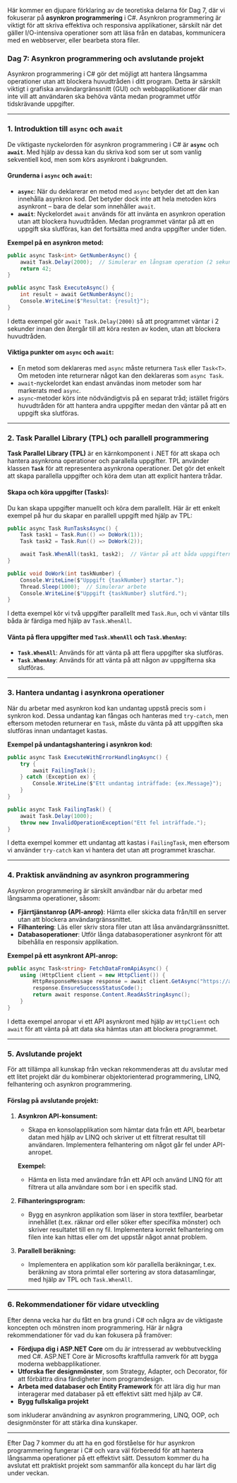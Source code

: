 Här kommer en djupare förklaring av de teoretiska delarna för Dag 7, där vi fokuserar på **asynkron programmering** i C#. Asynkron programmering är viktigt för att skriva effektiva och responsiva applikationer, särskilt när det gäller I/O-intensiva operationer som att läsa från en databas, kommunicera med en webbserver, eller bearbeta stora filer.
### Dag 7: Asynkron programmering och avslutande projekt

Asynkron programmering i C# gör det möjligt att hantera långsamma operationer utan att blockera huvudtråden i ditt program. Detta är särskilt viktigt i grafiska användargränssnitt (GUI) och webbapplikationer där man inte vill att användaren ska behöva vänta medan programmet utför tidskrävande uppgifter.

---

### 1. **Introduktion till `async` och `await`**

De viktigaste nyckelorden för asynkron programmering i C# är **`async`** och **`await`**. Med hjälp av dessa kan du skriva kod som ser ut som vanlig sekventiell kod, men som körs asynkront i bakgrunden.

#### **Grunderna i `async` och `await`:**

- **`async`**: När du deklarerar en metod med `async` betyder det att den kan innehålla asynkron kod. Det betyder dock inte att hela metoden körs asynkront – bara de delar som innehåller `await`.
- **`await`**: Nyckelordet `await` används för att invänta en asynkron operation utan att blockera huvudtråden. Medan programmet väntar på att en uppgift ska slutföras, kan det fortsätta med andra uppgifter under tiden.

**Exempel på en asynkron metod:**
```csharp
public async Task<int> GetNumberAsync() {
    await Task.Delay(2000);  // Simulerar en långsam operation (2 sekunder)
    return 42;
}

public async Task ExecuteAsync() {
    int result = await GetNumberAsync();
    Console.WriteLine($"Resultat: {result}");
}
```

I detta exempel gör `await Task.Delay(2000)` så att programmet väntar i 2 sekunder innan den återgår till att köra resten av koden, utan att blockera huvudtråden.

#### **Viktiga punkter om `async` och `await`:**
- En metod som deklareras med `async` måste returnera `Task` eller `Task<T>`. Om metoden inte returnerar något kan den deklareras som `async Task`.
- `await`-nyckelordet kan endast användas inom metoder som har markerats med `async`.
- `async`-metoder körs inte nödvändigtvis på en separat tråd; istället frigörs huvudtråden för att hantera andra uppgifter medan den väntar på att en uppgift ska slutföras.

---

### 2. **Task Parallel Library (TPL)** och parallell programmering

**Task Parallel Library (TPL)** är en kärnkomponent i .NET för att skapa och hantera asynkrona operationer och parallella uppgifter. TPL använder klassen **`Task`** för att representera asynkrona operationer. Det gör det enkelt att skapa parallella uppgifter och köra dem utan att explicit hantera trådar.

#### **Skapa och köra uppgifter (Tasks):**
Du kan skapa uppgifter manuellt och köra dem parallellt. Här är ett enkelt exempel på hur du skapar en parallell uppgift med hjälp av TPL:

```csharp
public async Task RunTasksAsync() {
    Task task1 = Task.Run(() => DoWork(1));
    Task task2 = Task.Run(() => DoWork(2));

    await Task.WhenAll(task1, task2);  // Väntar på att båda uppgifterna ska slutföras
}

public void DoWork(int taskNumber) {
    Console.WriteLine($"Uppgift {taskNumber} startar.");
    Thread.Sleep(1000);  // Simulerar arbete
    Console.WriteLine($"Uppgift {taskNumber} slutförd.");
}
```

I detta exempel kör vi två uppgifter parallellt med `Task.Run`, och vi väntar tills båda är färdiga med hjälp av `Task.WhenAll`.

#### **Vänta på flera uppgifter med `Task.WhenAll` och `Task.WhenAny`:**
- **`Task.WhenAll`**: Används för att vänta på att flera uppgifter ska slutföras.
- **`Task.WhenAny`**: Används för att vänta på att någon av uppgifterna ska slutföras.

---

### 3. **Hantera undantag i asynkrona operationer**

När du arbetar med asynkron kod kan undantag uppstå precis som i synkron kod. Dessa undantag kan fångas och hanteras med `try-catch`, men eftersom metoden returnerar en `Task`, måste du vänta på att uppgiften ska slutföras innan undantaget kastas.

**Exempel på undantagshantering i asynkron kod:**
```csharp
public async Task ExecuteWithErrorHandlingAsync() {
    try {
        await FailingTask();
    } catch (Exception ex) {
        Console.WriteLine($"Ett undantag inträffade: {ex.Message}");
    }
}

public async Task FailingTask() {
    await Task.Delay(1000);
    throw new InvalidOperationException("Ett fel inträffade.");
}
```

I detta exempel kommer ett undantag att kastas i `FailingTask`, men eftersom vi använder `try-catch` kan vi hantera det utan att programmet kraschar.

---

### 4. **Praktisk användning av asynkron programmering**

Asynkron programmering är särskilt användbar när du arbetar med långsamma operationer, såsom:
- **Fjärrtjänstanrop (API-anrop)**: Hämta eller skicka data från/till en server utan att blockera användargränssnittet.
- **Filhantering**: Läs eller skriv stora filer utan att låsa användargränssnittet.
- **Databasoperationer**: Utför långa databasoperationer asynkront för att bibehålla en responsiv applikation.

**Exempel på ett asynkront API-anrop:**
```csharp
public async Task<string> FetchDataFromApiAsync() {
    using (HttpClient client = new HttpClient()) {
        HttpResponseMessage response = await client.GetAsync("https://api.example.com/data");
        response.EnsureSuccessStatusCode();
        return await response.Content.ReadAsStringAsync();
    }
}
```

I detta exempel anropar vi ett API asynkront med hjälp av `HttpClient` och `await` för att vänta på att data ska hämtas utan att blockera programmet.

---

### 5. **Avslutande projekt**

För att tillämpa all kunskap från veckan rekommenderas att du avslutar med ett litet projekt där du kombinerar objektorienterad programmering, LINQ, felhantering och asynkron programmering.

#### **Förslag på avslutande projekt:**

1. **Asynkron API-konsument:**
   - Skapa en konsolapplikation som hämtar data från ett API, bearbetar datan med hjälp av LINQ och skriver ut ett filtrerat resultat till användaren. Implementera felhantering om något går fel under API-anropet.

   **Exempel:**
   - Hämta en lista med användare från ett API och använd LINQ för att filtrera ut alla användare som bor i en specifik stad.

2. **Filhanteringsprogram:**
   - Bygg en asynkron applikation som läser in stora textfiler, bearbetar innehållet (t.ex. räknar ord eller söker efter specifika mönster) och skriver resultatet till en ny fil. Implementera korrekt felhantering om filen inte kan hittas eller om det uppstår något annat problem.

3. **Parallell beräkning:**
   - Implementera en applikation som kör parallella beräkningar, t.ex. beräkning av stora primtal eller sortering av stora datasamlingar, med hjälp av TPL och `Task.WhenAll`.

---

### 6. **Rekommendationer för vidare utveckling**

Efter denna vecka har du fått en bra grund i C# och några av de viktigaste koncepten och mönstren inom programmering. Här är några rekommendationer för vad du kan fokusera på framöver:

- **Fördjupa dig i ASP.NET Core** om du är intresserad av webbutveckling med C#. ASP.NET Core är Microsofts kraftfulla ramverk för att bygga moderna webbapplikationer.
- **Utforska fler designmönster**, som Strategy, Adapter, och Decorator, för att förbättra dina färdigheter inom programdesign.
- **Arbeta med databaser och Entity Framework** för att lära dig hur man interagerar med databaser på ett effektivt sätt med hjälp av C#.
- **Bygg fullskaliga projekt**

 som inkluderar användning av asynkron programmering, LINQ, OOP, och designmönster för att stärka dina kunskaper.

---

Efter Dag 7 kommer du att ha en god förståelse för hur asynkron programmering fungerar i C# och vara väl förberedd för att hantera långsamma operationer på ett effektivt sätt. Dessutom kommer du ha avslutat ett praktiskt projekt som sammanför alla koncept du har lärt dig under veckan.
